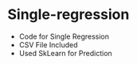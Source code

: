 # Single-regression
* Code for Single Regression
* CSV File Included 
* Used SkLearn for Prediction
